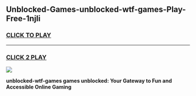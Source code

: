 
## Unblocked-Games-unblocked-wtf-games-Play-Free-1njli
<h3>
<a href="https://premium76.site?title=unblocked-wtf-games&ref=10A">CLICK TO PLAY</a></h3>
<hr>

<h3>
<a href="https://premium76.site?title=unblocked-wtf-games&ref=10A">CLICK 2 PLAY</a>
  
</h3>

<a href="https://premium76.site?title=unblocked-wtf-games&ref=10A"><img src="https://clearcache.store/games.png"></a>


**unblocked-wtf-games games unblocked: Your Gateway to Fun and Accessible Online Gaming**
